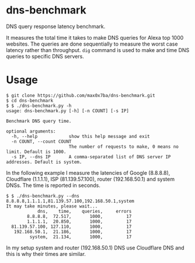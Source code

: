 # dns-benchmark
DNS query response latency benchmark.

It measures the total time it takes to make DNS queries for Alexa top 1000 websites. The queries are done sequentially to measure the worst case latency rather than throughput. `dig` command is used to make and time DNS queries to specific DNS servers.

# Usage
```
$ git clone https://github.com/max0x7ba/dns-benchmark.git
$ cd dns-benchmark
$ $ ./dns-benchmark.py -h
usage: dns-benchmark.py [-h] [-n COUNT] [-s IP]

Benchmark DNS query time.

optional arguments:
  -h, --help            show this help message and exit
  -n COUNT, --count COUNT
                        The number of requests to make, 0 means no limit. Default is 1000.
  -s IP, --dns IP       A comma-separated list of DNS server IP addresses. Default is system.
```

In the following example I measure the latencies of Google (8.8.8.8), Cloudflare (1.1.1.1), ISP (81.139.57.100), router (192.168.50.1) and system DNSs. The time is reported in seconds.

```
$ $ ./dns-benchmark.py --dns 8.8.8.8,1.1.1.1,81.139.57.100,192.168.50.1,system
It may take minutes, please wait...
            dns,    time,    queries,     errors
        8.8.8.8,  72.517,       1000,         17
        1.1.1.1,  20.850,       1000,         17
  81.139.57.100, 127.110,       1000,         17
   192.168.50.1,  21.186,       1000,         17
         system,  21.134,       1000,         17
```

In my setup system and router (192.168.50.1) DNS use Cloudflare DNS and this is why their times are similar.

